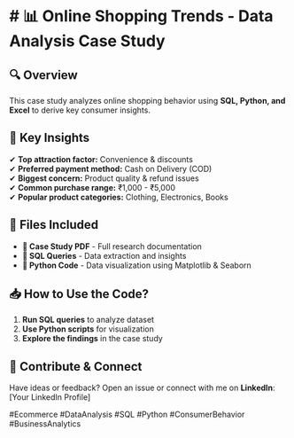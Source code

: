 # # 📊 Online Shopping Trends - Data Analysis Case Study  

## **🔍 Overview**  
This case study analyzes online shopping behavior using **SQL, Python, and Excel** to derive key consumer insights.  

## **📌 Key Insights**  
✔ **Top attraction factor:** Convenience & discounts  
✔ **Preferred payment method:** Cash on Delivery (COD)  
✔ **Biggest concern:** Product quality & refund issues  
✔ **Common purchase range:** ₹1,000 - ₹5,000  
✔ **Popular product categories:** Clothing, Electronics, Books  

## **📂 Files Included**  
- **📄 Case Study PDF** - Full research documentation  
- **📜 SQL Queries** - Data extraction and insights  
- **🐍 Python Code** - Data visualization using Matplotlib & Seaborn  

## **📥 How to Use the Code?**  
1. **Run SQL queries** to analyze dataset  
2. **Use Python scripts** for visualization  
3. **Explore the findings** in the case study  

## **📢 Contribute & Connect**  
Have ideas or feedback? Open an issue or connect with me on **LinkedIn**: [Your LinkedIn Profile]  

#Ecommerce #DataAnalysis #SQL #Python #ConsumerBehavior #BusinessAnalytics  